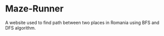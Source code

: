 # Maze-Runner
A website used to find path between two places in Romania using BFS and DFS algorithm.
